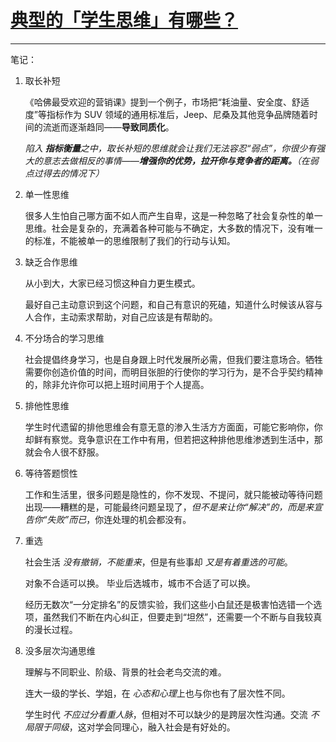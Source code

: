 # [典型的「学生思维」有哪些？](http://daily.zhihu.com/story/9167628)

---
笔记：

1. 取长补短

    《哈佛最受欢迎的营销课》提到一个例子，市场把“耗油量、安全度、舒适度”等指标作为 SUV 领域的通用标准后，Jeep、尼桑及其他竞争品牌随着时间的流逝而逐渐趋同——**导致同质化**。

    *陷入 **指标衡量**之中，取长补短的思维就会让我们无法容忍“弱点”，你很少有强大的意志去做相反的事情——**增强你的优势，拉开你与竞争者的距离。**（在弱点过得去的情况下）*

2. 单一性思维

    很多人生怕自己哪方面不如人而产生自卑，这是一种忽略了社会复杂性的单一思维。社会是复杂的，充满着各种可能与不确定，大多数的情况下，没有唯一的标准，不能被单一的思维限制了我们的行动与认知。

3. 缺乏合作思维

    从小到大，大家已经习惯这种自力更生模式。

    最好自己主动意识到这个问题，和自己有意识的死磕，知道什么时候该从容与人合作，主动索求帮助，对自己应该是有帮助的。

4. 不分场合的学习思维

    社会提倡终身学习，也是自身跟上时代发展所必需，但我们要注意场合。牺牲需要你创造价值的时间，而明目张胆的行使你的学习行为，是不合乎契约精神的，除非允许你可以把上班时间用于个人提高。

5. 排他性思维

    学生时代遗留的排他思维会有意无意的渗入生活方方面面，可能它影响你，你却鲜有察觉。竞争意识在工作中有用，但若把这种排他思维渗透到生活中，那就会令人很不舒服。

6. 等待答题惯性

    工作和生活里，很多问题是隐性的，你不发现、不提问，就只能被动等待问题出现——糟糕的是，可能最终问题呈现了，*但不是来让你“解决”的，而是来宣告你“失败”而已*，你连处理的机会都没有。

7. 重选

    社会生活 *没有撤销，不能重来*，但是有些事却 *又是有着重选的可能*。

    对象不合适可以换。
    毕业后选城市，城市不合适了可以换。

    经历无数次“一分定排名”的反馈实验，我们这些小白鼠还是极害怕选错一个选项，虽然我们不断在内心纠正，但要走到“坦然”，还需要一个不断与自我较真的漫长过程。

8. 没多层次沟通思维

    理解与不同职业、阶级、背景的社会老鸟交流的难。

    连大一级的学长、学姐，在 *心态和心理*上也与你也有了层次性不同。

    学生时代 *不应过分看重人脉*，但相对不可以缺少的是跨层次性沟通。交流 *不局限于同级*，这对学会同理心，融入社会是有好处的。
